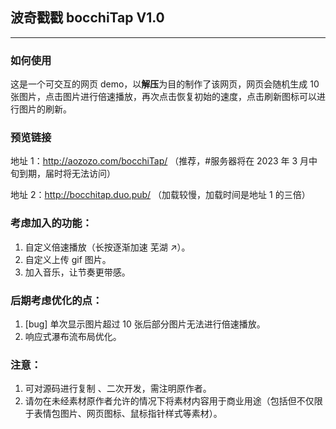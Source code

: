 ## 波奇戳戳 bocchiTap V1.0

---

### 如何使用

这是一个可交互的网页 demo，以**解压**为目的制作了该网页，网页会随机生成 10 张图片，点击图片进行倍速播放，再次点击恢复初始的速度，点击刷新图标可以进行图片的刷新。

### 预览链接

地址 1：http://aozozo.com/bocchiTap/ （推荐，#服务器将在 2023 年 3 月中旬到期，届时将无法访问）

地址 2：http://bocchitap.duo.pub/ （加载较慢，加载时间是地址 1 的三倍）

### 考虑加入的功能：

1. 自定义倍速播放（长按逐渐加速 芜湖 ↗）。
2. 自定义上传 gif 图片。
3. 加入音乐，让节奏更带感。

### 后期考虑优化的点：

1. [bug] 单次显示图片超过 10 张后部分图片无法进行倍速播放。
2. 响应式瀑布流布局优化。

### 注意：

1. 可对源码进行复制 、二次开发，需注明原作者。
2. 请勿在未经素材原作者允许的情况下将素材内容用于商业用途（包括但不仅限于表情包图片、网页图标、鼠标指针样式等素材）。
